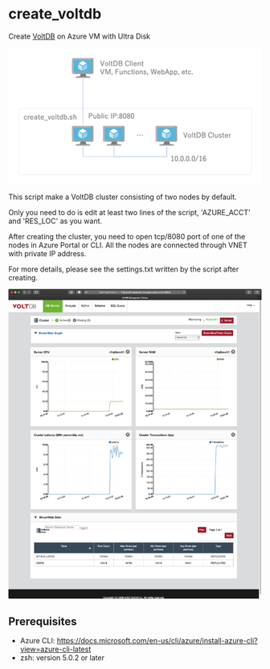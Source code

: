 # create_voltdb

Create [VoltDB](https://www.voltdb.com) on Azure VM with Ultra Disk

![A diagram showing the components this script will deploy.](create_voltdb.png 'Solution Architecture')

This script make a VoltDB cluster consisting of two nodes by default.

Only you need to do is edit at least two lines of the script, 'AZURE_ACCT' and 'RES_LOC' as you want.

After creating the cluster, you need to open tcp/8080 port of one of the nodes in Azure Portal or CLI. All the nodes are connected through VNET with private IP address.

For more details, please see the settings.txt written by the script after creating.

![Web UI.](Screenshots.png 'Screenshots')

## Prerequisites

- Azure CLI: https://docs.microsoft.com/en-us/cli/azure/install-azure-cli?view=azure-cli-latest
- zsh: version 5.0.2 or later
